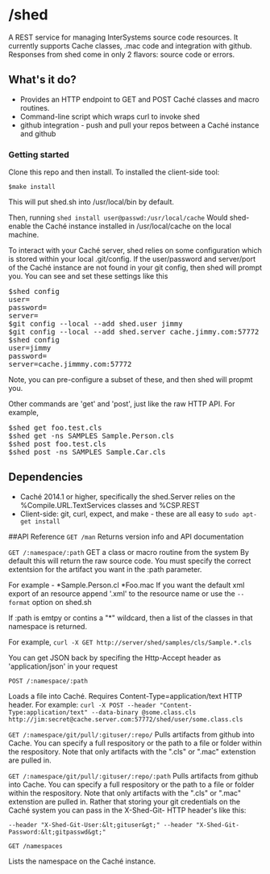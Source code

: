 # /shed

A REST service for managing InterSystems source code resources.
It currently supports Cache classes, .mac code and integration with github.
Responses from shed come in only 2 flavors: source code or errors.

## What's it do?

* Provides an HTTP endpoint to GET and POST Caché classes and macro routines.
* Command-line script which wraps curl to invoke shed
* github integration - push and pull your repos between a Caché instance and github

### Getting started

Clone this repo and then install. To installed the client-side tool:

`$make install`

This will put shed.sh into /usr/local/bin by default.

Then, running
`shed install user@passwd:/usr/local/cache`
Would shed-enable the Caché instance installed in /usr/local/cache
on the local machine.

To interact with your Caché server, shed relies on some configuration
which is stored within your local .git/config.
If the user/password and server/port of the Caché instance are not found 
in your git config, then shed will prompt you.
You can see and set these settings like this

<pre>
$shed config 
user=
password=
server=
$git config --local --add shed.user jimmy
$git config --local --add shed.server cache.jimmy.com:57772
$shed config
user=jimmy
password=
server=cache.jimmmy.com:57772
</pre>

Note, you can pre-configure a subset of these, and then shed will propmt you.

Other commands are 'get' and 'post', just like the raw HTTP API.
For example,
<pre>
$shed get foo.test.cls
$shed get -ns SAMPLES Sample.Person.cls
$shed post foo.test.cls
$shed post -ns SAMPLES Sample.Car.cls
</pre>

## Dependencies

* Caché 2014.1 or higher, specifically the shed.Server relies on the %Compile.URL.TextServices classes and %CSP.REST
* Client-side: git, curl, expect, and make - these are all easy to `sudo apt-get install`

##API Reference
`GET /man`
 Returns version info and API documentation

`GET /:namespace/:path`
GET a class or macro routine from the system
By default this will return the raw source code.
You must specify the correct extentsion for the artifact you want
in the :path parameter.</p>
For example - 
*Sample.Person.cl
*Foo.mac
If you want the default xml export of an resource append '.xml' to the resource name or use the `--format` option on shed.sh

If :path is emtpy or contins a "*" wildcard, then a list of the 
classes in that namespace is returned.</p>
For example,
`curl -X GET http://server/shed/samples/cls/Sample.*.cls`
<p>You can get JSON back by specifing the Http-Accept header
as 'application/json' in your request</p>

`POST /:namespace/:path`
 
Loads a file into Caché. Requires Content-Type=application/text HTTP header.
For example:
`curl -X POST --header "Content-Type:application/text" --data-binary @some.class.cls http://jim:secret@cache.server.com:57772/shed/user/some.class.cls`

`GET /:namespace/git/pull/:gituser/:repo/`
 Pulls artifacts from github into Cache.
You can specify a full respository or the path
to a file or folder within the respository.
Note that only artifacts with the ".cls" or ".mac" extenstion
are pulled in.

`GET /:namespace/git/pull/:gituser/:repo/:path`
 Pulls artifacts from github into Cache.
You can specify a full respository or the path
to a file or folder within the respository.
Note that only artifacts with the ".cls" or ".mac" extenstion
are pulled in. Rather that storing your git credentials on the Caché system
you can pass in the X-Shed-Git- HTTP header's like this:

    --header "X-Shed-Git-User:&lt;gituser&gt;" --header "X-Shed-Git-Password:&lt;gitpasswd&gt;"

`GET /namespaces`

Lists the namespace on the Caché instance.

